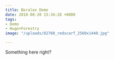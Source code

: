 ```yaml
---
title: Boralex Demo
date: 2018-08-20 15:34:28 +0000
tags:
- Demo
- Hugo+Forestry
image: "/uploads/02760_redscarf_2560x1440.jpg"

---
```

Something here right?